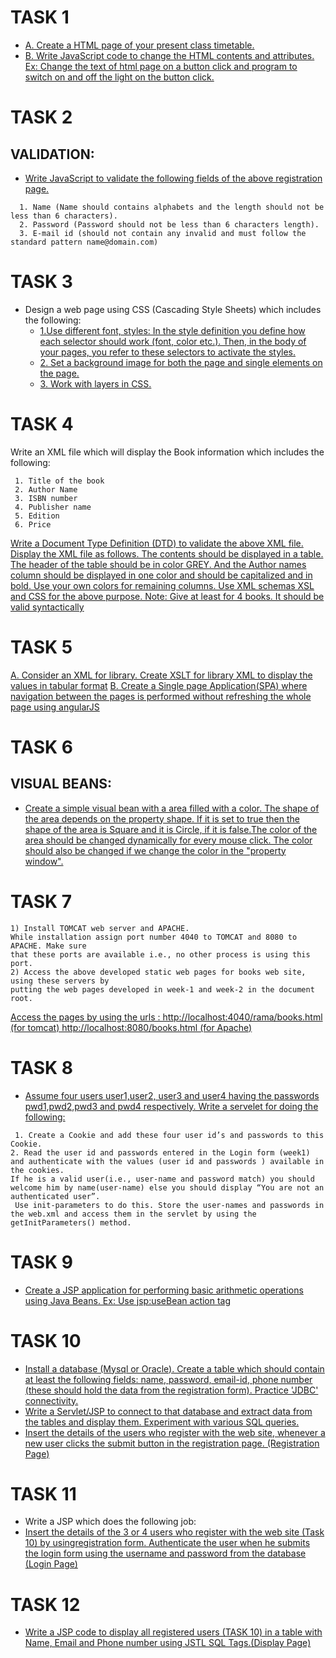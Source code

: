 # TASK 1
- [A. Create a HTML page of your present class timetable.](https://prabhasg03.github.io/Task-Codes/Task%201/1a.html)
- [B. Write JavaScript code to change the HTML contents and attributes.
Ex: Change the text of html page on a button click and program to switch on and off
the light on the button click.](https://prabhasg03.github.io/Task-Codes/Task%201/1b.html)
# TASK 2
## VALIDATION:
- [Write JavaScript to validate the following fields of the above registration page.](https://prabhasg03.github.io/Task-Codes/Task%202/Task%202.html)
```
  1. Name (Name should contains alphabets and the length should not be less than 6 characters).
  2. Password (Password should not be less than 6 characters length).
  3. E-mail id (should not contain any invalid and must follow the standard pattern name@domain.com)
```
# TASK 3
- Design a web page using CSS (Cascading Style Sheets) which includes the following:
  - [1.Use different font, styles:
    In the style definition you define how each selector should work (font, color etc.).
    Then, in the body of your pages, you refer to these selectors to activate the styles.](https://prabhasg03.github.io/Task-Codes/Task%203/3.1.html)
  - [2. Set a background image for both the page and single elements on the page.](https://prabhasg03.github.io/Task-Codes/Task%203/3.2.html)
  - [3. Work with layers in CSS.](https://prabhasg03.github.io/Task-Codes/Task%203/3.3.html)
# TASK 4
Write an XML file which will display the Book information which includes the following:
```
 1. Title of the book
 2. Author Name
 3. ISBN number
 4. Publisher name
 5. Edition
 6. Price
```
[Write a Document Type Definition (DTD) to validate the above XML file.
Display the XML file as follows.
The contents should be displayed in a table. The header of the table should be in color
GREY. And the Author names column should be displayed in one color and should be
capitalized and in bold. Use your own colors for remaining columns.
Use XML schemas XSL and CSS for the above purpose. Note:
Give at least for 4 books. It should be valid syntactically](https://prabhasg03.github.io/Task-Codes/Task%204/lib.xml)
# TASK 5
[A. Consider an XML for library. Create XSLT for library XML to display the values in tabular format](https://prabhasg03.github.io/Task-Codes/Task%205/5a/lib.xml)
[B. Create a Single page Application(SPA) where navigation between the pages is performed without refreshing the whole page using angularJS](https://prabhasg03.github.io/Task-Codes/Task%205/5b/5b.html)
# TASK 6
## VISUAL BEANS:
- [Create a simple visual bean with a area filled with a color.
The shape of the area depends on the property shape. If it is set to true then the shape of the area is Square and it is Circle, if it is false.The color of the area should be changed dynamically for every mouse click. The color should also be changed if we change the color in the "property window".](https://github.com/prabhasg03/Task-Codes/tree/Web-Technologies/Task%206/ColorsProject)
# TASK 7
```
1) Install TOMCAT web server and APACHE.
While installation assign port number 4040 to TOMCAT and 8080 to APACHE. Make sure
that these ports are available i.e., no other process is using this port.
2) Access the above developed static web pages for books web site, using these servers by
putting the web pages developed in week-1 and week-2 in the document root.
```
[Access the pages by using the urls : 
http://localhost:4040/rama/books.html (for tomcat)
http://localhost:8080/books.html (for Apache)](https://github.com/prabhasg03/Task-Codes/tree/Web-Technologies/Task%207)
# TASK 8
- [Assume four users user1,user2, user3 and user4 having the passwords pwd1,pwd2,pwd3 and
pwd4 respectively. Write a servelet for doing the following:](https://github.com/prabhasg03/Task-Codes/tree/Web-Technologies/Task%208)
```
 1. Create a Cookie and add these four user id’s and passwords to this Cookie.
2. Read the user id and passwords entered in the Login form (week1) and authenticate with the values (user id and passwords ) available in the cookies.
If he is a valid user(i.e., user-name and password match) you should welcome him by name(user-name) else you should display “You are not an authenticated user”.
 Use init-parameters to do this. Store the user-names and passwords in the web.xml and access them in the servlet by using the getInitParameters() method.
```
# TASK 9
- [Create a JSP application for performing basic arithmetic operations using Java Beans.
Ex: Use jsp:useBean action tag](https://github.com/prabhasg03/Task-Codes/tree/Web-Technologies/Task%209)
# TASK 10
- [Install a database (Mysql or Oracle). Create a table which should contain at least the
following fields: name, password, email-id, phone number (these should hold the data from
the registration form). Practice 'JDBC' connectivity.]()
- [Write a Servlet/JSP to connect to that database and extract data from the tables and display
them. Experiment with various SQL queries.]()
- [Insert the details of the users who register with the web site, whenever a new user clicks the
submit button in the registration page. (Registration Page)]()
# TASK 11
- Write a JSP which does the following job:
 - [Insert the details of the 3 or 4 users who register with the web site (Task 10) by usingregistration form. Authenticate the user when he submits the login form using the username and password from the database (Login Page)]()
# TASK 12
- [Write a JSP code to display all registered users (TASK 10) in a table with Name, Email and Phone number using JSTL SQL Tags.(Display Page)]()
